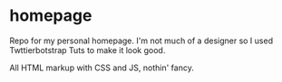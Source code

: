 # homepage

Repo for my personal homepage.  I'm not much of a designer so I used Twttierbotstrap Tuts to make it look good.

All HTML markup with CSS and JS, nothin' fancy.
